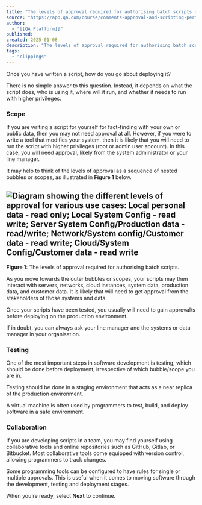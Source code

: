 ```yaml
---
title: "The levels of approval required for authorising batch scripts - Comments, approval, and scripting performance | ITS SQ | Lesson | QA Platform"
source: "https://app.qa.com/course/comments-approval-and-scripting-performance-itsl8-sq-a31-1698/levels-approval-required-authorising-batch-scripts/?context_id=12176&context_resource=lp"
author:
  - "[[QA Platform]]"
published:
created: 2025-01-08
description: "The levels of approval required for authorising batch scripts - Comments, approval, and scripting performance | ITS SQ | lesson from QA Platform. Start learning today with our digital training solutions."
tags:
  - "clippings"
---
```

Once you have written a script, how do you go about deploying it?

There is no simple answer to this question. Instead, it depends on what the script does, who is using it, where will it run, and whether it needs to run with higher privileges.

### Scope

If you are writing a script for yourself for fact-finding with your own or public data, then you may not need approval at all. However, if you were to write a tool that modifies your system, then it is likely that you will need to run the script with higher privileges (root or admin user account). In this case, you will need approval, likely from the system administrator or your line manager.  

It may help to think of the levels of approval as a sequence of nested bubbles or scopes, as illustrated in **Figure 1** below.

## ![Diagram showing the different levels of approval for various use cases: Local personal data - read only; Local System Config - read write; Server System Config/Production data - read/write; Network/System config/Customer data - read write; Cloud/System Config/Customer data - read write](https://assets.cloudacademy.com/bakery/media/uploads/entity/blobid1-be31a1ae-c2b9-407a-9755-05f71d0a0c74.png)

**Figure 1:** The levels of approval required for authorising batch scripts.

As you move towards the outer bubbles or scopes, your scripts may then interact with servers, networks, cloud instances, system data, production data, and customer data. It is likely that will need to get approval from the stakeholders of those systems and data. 

Once your scripts have been tested, you usually will need to gain approval/s before deploying on the production environment.  

If in doubt, you can always ask your line manager and the systems or data manager in your organisation.

### Testing 

One of the most important steps in software development is testing, which should be done before deployment, irrespective of which bubble/scope you are in.  

Testing should be done in a staging environment that acts as a near replica of the production environment.  

A virtual machine is often used by programmers to test, build, and deploy software in a safe environment. 

### Collaboration

If you are developing scripts in a team, you may find yourself using collaborative tools and online repositories such as GitHub, Gitlab, or Bitbucket. Most collaborative tools come equipped with version control, allowing programmers to track changes.  

Some programming tools can be configured to have rules for single or multiple approvals. This is useful when it comes to moving software through the development, testing and deployment stages.

When you’re ready, select **Next** to continue.